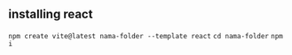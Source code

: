 ## installing react

`npm create vite@latest nama-folder --template react`
`cd nama-folder`
`npm i`


